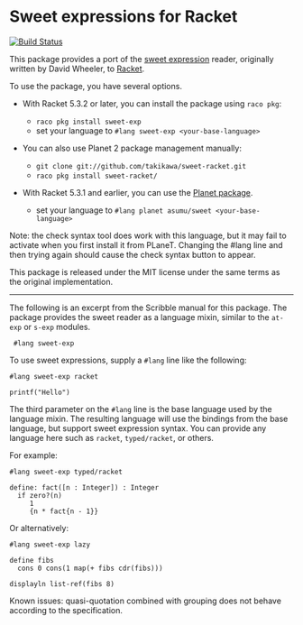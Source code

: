 Sweet expressions for Racket
============================

[![Build Status](https://travis-ci.org/takikawa/sweet-racket.svg?branch=master)](https://travis-ci.org/takikawa/sweet-racket)

This package provides a port of the [sweet
expression](http://readable.sourceforge.net/) reader, originally written by
David Wheeler, to [Racket](http://www.racket-lang.org).

To use the package, you have several options.

* With Racket 5.3.2 or later, you can install the package using `raco pkg`:
  - `raco pkg install sweet-exp`
  - set your language to `#lang sweet-exp <your-base-language>`

* You can also use Planet 2 package management manually:
  - `git clone git://github.com/takikawa/sweet-racket.git`
  - `raco pkg install sweet-racket/`

* With Racket 5.3.1 and earlier, you can use the
  [Planet package](http://planet.racket-lang.org/display.ss?package=sweet.plt&owner=asumu).
  - set your language to `#lang planet asumu/sweet <your-base-language>`

Note: the check syntax tool does work with this language, but
it may fail to activate when you first install it from PLaneT.
Changing the #lang line and then trying again should cause the
check syntax button to appear.

This package is released under the MIT license under the
same terms as the original implementation.

* * *

The following is an excerpt from the Scribble manual for this package. The
package provides the sweet reader as a language mixin, similar to the `at-exp`
or `s-exp` modules.

```racket
 #lang sweet-exp
```

To use sweet expressions, supply a `#lang` line like the following:

```racket
#lang sweet-exp racket

printf("Hello")
```

The third parameter on the `#lang` line is the base language used by the
language mixin. The resulting language will use the bindings from the
base language, but support sweet expression syntax. You can provide any
language here such as `racket`, `typed/racket`, or others.

For example:

```racket
#lang sweet-exp typed/racket

define: fact([n : Integer]) : Integer
  if zero?(n)
     1
     {n * fact{n - 1}}
```

Or alternatively:

```racket
#lang sweet-exp lazy

define fibs
  cons 0 cons(1 map(+ fibs cdr(fibs)))

displayln list-ref(fibs 8)
```

Known issues: quasi-quotation combined with grouping does not behave
according to the specification.

